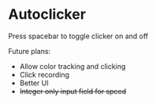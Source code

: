 # Autoclicker

Press spacebar to toggle clicker on and off

Future plans:
- Allow color tracking and clicking
- Click recording
- Better UI
- ~~Integer only input field for speed~~